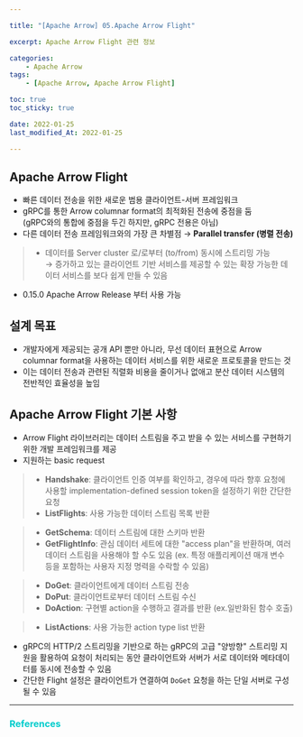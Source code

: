 ```yaml
---

title: "[Apache Arrow] 05.Apache Arrow Flight" 

excerpt: Apache Arrow Flight 관련 정보  

categories: 
    - Apache Arrow
tags:
    - [Apache Arrow, Apache Arrow Flight]

toc: true
toc_sticky: true

date: 2022-01-25
last_modified_At: 2022-01-25

---
```


## Apache Arrow Flight 
- 빠른 데이터 전송을 위한 새로운 범용 클라이언트-서버 프레임워크 
- gRPC를 통한 Arrow columnar format의 최적화된 전송에 중점을 둠        
  (gRPC와의 통합에 중점을 두긴 하지만, gRPC 전용은 아님)
- 다른 데이터 전송 프레임워크와의 가장 큰 차별점 → **Parallel transfer (병렬 전송)**

> - 데이터를 Server cluster 로/로부터 (to/from) 동시에 스트리밍 가능      
>    → 증가하고 있는 클라이언트 기반 서비스를 제공할 수 있는 확장 가능한 데이터 서비스를 보다 쉽게 만들 수 있음 

- 0.15.0 Apache Arrow Release 부터 사용 가능 

## 설계 목표 
- 개발자에게 제공되는 공개 API 뿐만 아니라, 무선 데이터 표현으로 Arrow columnar format을 사용하는 데이터 서비스를 위한 새로운 프로토콜을 만드는 것 
- 이는 데이터 전송과 관련된 직렬화 비용을 줄이거나 없애고 분산 데이터 시스템의 전반적인 효율성을 높임 

## Apache Arrow Flight 기본 사항 
- Arrow Flight 라이브러리는 데이터 스트림을 주고 받을 수 있는 서비스를 구현하기 위한 개발 프레임워크를 제공 
- 지원하는 basic request 

> - **Handshake**: 클라이언트 인증 여부를 확인하고, 경우에 따라 향후 요청에 사용할 implementation-defined session token을 설정하기 위한 간단한 요청 
> - **ListFlights**: 사용 가능한 데이터 스트림 목록 반환 

> - **GetSchema**: 데이터 스트림에 대한 스키마 반환 
> - **GetFlightInfo**: 관심 데이터 세트에 대한 "access plan"을 반환하며, 여러 데이터 스트림을 사용해야 할 수도 있음 (ex. 특정 애플리케이션 매개 변수 등을 포함하는 사용자 지정 명력을 수락할 수 있음)

> - **DoGet**: 클라이언트에게 데이터 스트림 전송 
> - **DoPut**: 클라이언트로부터 데이터 스트림 수신 
> - **DoAction**: 구현별 action을 수행하고 결과를 반환 (ex.일반화된 함수 호출)

> - **ListActions**: 사용 가능한 action type list 반환

- gRPC의 HTTP/2 스트리밍을 기반으로 하는 gRPC의 고급 "양방향" 스트리밍 지원을 활용하여 요청이 처리되는 동안 클라이언트와 서버가 서로 데이터와 메타데이터를 동시에 전송할 수 있음 
- 간단한 Flight 설정은 클라이언트가 연결하여 `DoGet` 요청을 하는 단일 서버로 구성될 수 있음 



***

### <span style="color:#00CCCC">References</span>
